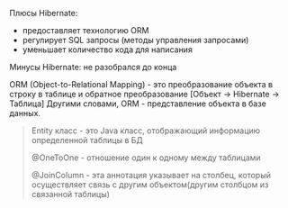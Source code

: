 Плюсы Hibernate:
- предоставляет технологию ORM
- регулирует SQL запросы (методы управления запросами)
- уменьшает количество кода для написания

Минусы Hibernate: не разобрался до конца



ORM (Object-to-Relational Mapping) - это преобразование объекта в строку в таблице и обратное преобразование [Объект -> Hibernate -> Таблица]
Другими словами, ORM - представление объекта в базе данных.

> Entity класс - это Java класс, отображающий информацию определенной таблицы в БД
> 
> @OneToOne - отношение один к одному между таблицами
> 
> @JoinColumn - эта аннотация указывает на столбец, который осуществляет связь с другим объектом(другим столбцом из связанной таблицы)
